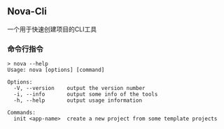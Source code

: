 ## Nova-Cli

一个用于快速创建项目的CLI工具

### 命令行指令

```
> nova --help
Usage: nova [options] [command]

Options:
  -V, --version    output the version number
  -i, --info       output some info of the tools
  -h, --help       output usage information

Commands:
  init <app-name>  create a new project from some template projects
```
